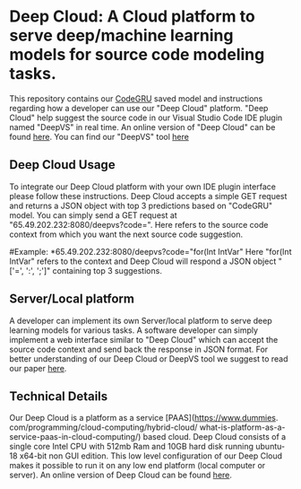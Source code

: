# Deep Cloud: A Cloud platform to serve deep/machine learning models for source code modeling tasks.

This repository contains our [CodeGRU](arxive.org) saved model and instructions regarding how a developer can use our "Deep Cloud" platform. "Deep Cloud" help suggest the source code in our Visual Studio Code IDE plugin named "DeepVS" in real time. An online version of "Deep Cloud" can be found [here]( 65.49.202.232:8080/). You can find our "DeepVS" tool [here]( https://github.com/yaxirhuxxain/DeepVS)

## Deep Cloud Usage
To integrate our Deep Cloud platform with your own IDE plugin interface please follow these instructions. Deep Cloud accepts a simple GET request and returns a JSON object with top 3 predictions based on "CodeGRU" model. You can simply send a GET request at "65.49.202.232:8080/deepvs?code=<your-code>". Here <your-code> refers to the source code context from which you want the next source code suggestion. 

#Example: 
*65.49.202.232:8080/deepvs?code="for(Int IntVar" 
Here "for(Int IntVar" refers to the context and Deep Cloud will respond a JSON object "['=', ':', ';']" containing top 3 suggestions.

## Server/Local platform
A developer can implement its own Server/local platform to serve deep learning models for various tasks. A software developer can simply implement a web interface similar to "Deep Cloud" which can accept the source code context and send back the response in JSON format. For better understanding of our Deep Cloud or DeepVS tool we suggest to read our paper [here](arxive.org).

## Technical Details
Our Deep Cloud is a platform as a service [PAAS](https://www.dummies.
com/programming/cloud-computing/hybrid-cloud/
what-is-platform-as-a-service-paas-in-cloud-computing/) based cloud. Deep Cloud consists of a single core Intel CPU with 512mb Ram and 10GB hard disk running ubuntu-18 x64-bit non GUI edition. This low level configuration of our Deep Cloud makes it possible to run it on any low end platform (local computer or server). An online version of Deep Cloud can be found [here]( 65.49.202.232:8080/).

